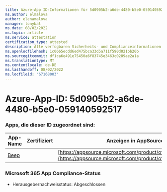```yaml
---
title: Azure-App ID-Informationen für 5d0905b2-a6de-4480-b5e0-059140592517
ms.author: elmalova
author: elenamalova
manager: tonybal
ms.date: 08/02/2022
ms.topic: article
ms.service: attestation
certification_type: attested
description: Alle verfügbaren Sicherheits- und Complianceinformationen für 5d0905b2-a6de-4480-b5e0-059140592517.
ms.openlocfilehash: 1c0665ecdd6ed475bca33d5a711f590d021bb20b
ms.sourcegitcommit: df1ca6e491e75450a6f83745e3463c0289ae2a1a
ms.translationtype: MT
ms.contentlocale: de-DE
ms.lasthandoff: 08/02/2022
ms.locfileid: "67168003"
---
```

# <a name="azure-app-id-5d0905b2-a6de-4480-b5e0-059140592517"></a>Azure-App-ID: 5d0905b2-a6de-4480-b5e0-059140592517


### <a name="apps-associated-with-this-id"></a>Apps, die dieser ID zugeordnet sind:
| **App-Name** | **Zertifiziert** | **Anzeigen in AppSource** |
|--------------|---------------|-----------------------|
| [Beep](../forward/WA200004364.md) |  | [https://appsource.microsoft.com/product/office/WA200004364](https://appsource.microsoft.com/product/office/WA200004364) |

### <a name="microsoft-365-app-compliance-status"></a>Microsoft 365 App Compliance-Status
- Herausgebernachweisstatus: Abgeschlossen

